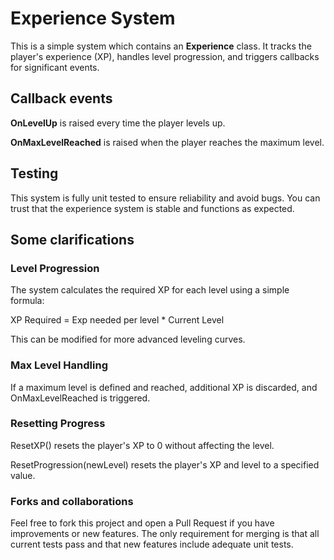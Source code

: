# Experience System

This is a simple system which contains an **Experience** class. It tracks the player's experience (XP), handles level progression, and triggers callbacks for significant events.

## Callback events

**OnLevelUp** is raised every time the player levels up.

**OnMaxLevelReached** is raised when the player reaches the maximum level.

## Testing

This system is fully unit tested to ensure reliability and avoid bugs. You can trust that the experience system is stable and functions as expected.

## Some clarifications

### Level Progression

The system calculates the required XP for each level using a simple formula:

XP Required = Exp needed per level * Current Level

This can be modified for more advanced leveling curves.

### Max Level Handling

If a maximum level is defined and reached, additional XP is discarded, and OnMaxLevelReached is triggered.

### Resetting Progress

ResetXP() resets the player's XP to 0 without affecting the level.

ResetProgression(newLevel) resets the player's XP and level to a specified value.

### Forks and collaborations

Feel free to fork this project and open a Pull Request if you have improvements or new features. The only requirement for merging is that all current tests pass and that new features include adequate unit tests.
